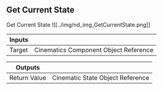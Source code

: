 ## Get Current State
Get Current State
![[../img/nd_img_GetCurrentState.png]]

|Inputs||
|--|--|
| Target | Cinematics Component Object Reference |

|Outputs||
|--|--|
| Return Value | Cinematic State Object Reference |

